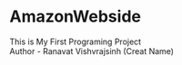 # AmazonWebside
This is My First Programing Project
<br>
Author - Ranavat Vishvrajsinh (Creat Name)
